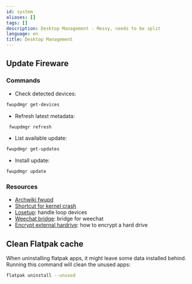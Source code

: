 ```yaml
---
id: system
aliases: []
tags: []
description: Desktop Management - Messy, needs to be split
language: en
title: Desktop Management
---
```


## Update Fireware

### Commands

- Check detected devices:
```sh
fwupdmgr get-devices
```

- Refresh latest metadata:
```sh
 fwupdmgr refresh
```
- List available update:
```sh
fwupdmgr get-updates
```
- Install update:
```sh
fwupdmgr update
```
### Resources

* [Archwiki fwupd](https://wiki.archlinux.org/title/Fwupd)
* [Shortcut for kernel crash](https://wiki.archlinux.org/title/Keyboard_shortcuts)
* [Losetup](https://www.computerhope.com/unix/losetup.htm): handle loop devices
* [Weechat bridge](https://megalithic.io/thoughts/weechat-setup-with-irc-bitlbee-slack): bridge for weechat
* [Encrypt external hardrive](https://www.cyberciti.biz/security/howto-linux-hard-disk-encryption-with-luks-cryptsetup-command/): how to encrypt a hard drive


## Clean Flatpak cache

When uninstalling flatpak apps, it might leave some data installed behind. Running this command will clean the unused apps:

```sh
flatpak uninstall --unused
```
